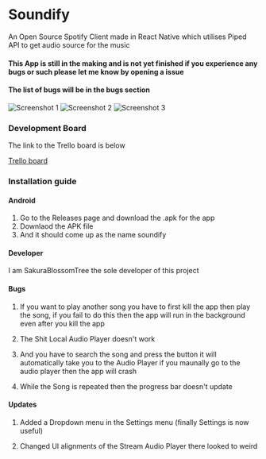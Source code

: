 # Soundify

An Open Source Spotify Client made in React Native which utilises Piped API to get audio source for the music

#### This App is still in the making and is not yet finished if you experience any bugs or such please let me know by opening a issue

#### The list of bugs will be in the bugs section

<img src="./screenshots/Screenshot_20231106-093740.png" alt="Screenshot 1" />

<!-- <img src="./screenshots/Screenshot_20231106-093745.png" alt="Screenshot 2" /> -->

<img src="./screenshots/Screenshot_20231112-143705.png" alt="Screenshot 2" />

<img src="./screenshots/Screenshot_20231112-143711.png" alt="Screenshot 3" />

### Development Board

The link to the Trello board is below

<a href="https://trello.com/b/2GlErXdD/soundify-progress-tracker">Trello board</a>

### Installation guide

#### Android

1. Go to the Releases page and download the .apk for the app
2. Downlaod the APK file 
3. And it should come up as the name soundify

#### Developer

I am SakuraBlossomTree the sole developer of this project 

#### Bugs

1. If you want to play another song you have to first kill the app then play the song, if you fail to do this then the app will run in the background even after you kill the app

2. The Shit Local Audio Player doesn't work

3. And you have to search the song and press the button it will automatically take you to the Audio Player if you maunally go to the audio player then the app will crash

4. While the Song is repeated then the progress bar doesn't update

#### Updates

1. Added a Dropdown menu in the Settings menu (finally Settings is now useful)

2. Changed UI alignments of the Stream Audio Player there looked to weird
